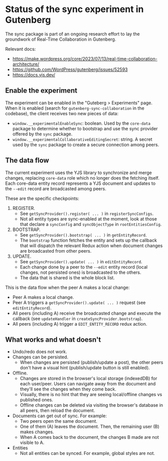 # Status of the sync experiment in Gutenberg

The sync package is part of an ongoing research effort to lay the groundwork of Real-Time Collaboration in Gutenberg.

Relevant docs:

- https://make.wordpress.org/core/2023/07/13/real-time-collaboration-architecture/
- https://github.com/WordPress/gutenberg/issues/52593
- https://docs.yjs.dev/

## Enable the experiment

The experiment can be enabled in the "Guteberg > Experiments" page. When it is enabled (search for `gutenberg-sync-collaboration` in the codebase), the client receives two new pieces of data:

- `window.__experimentalEnableSync`: boolean. Used by the `core-data` package to determine whether to bootstrap and use the sync provider offered by the `sync` package.
- `window.__experimentalCollaborativeEditingSecret`: string. A secret used by the `sync` package to create a secure connection among peers.

## The data flow

The current experiment uses the YJS library to synchronize and merge changes, replacing `core-data` role which no longer does the fetching itself. Each core-data entity record represents a YJS document and updates to the `--edit` record are broadcasted among peers.

These are the specific checkpoints:

1. REGISTER.
	- See `getSyncProvider().register( ... )` in `registerSyncConfigs`.
	- Not all entity types are sync-enabled at the moment, look at those that declare a `syncConfig` and `syncObjectType` in `rootEntitiesConfig`.
2. BOOTSTRAP.
	- See `getSyncProvider().bootstrap( ... )` in `getEntityRecord`.
	- The `bootstrap` function fetches the entity and sets up the callback that will dispatch the relevant Redux action when document changes are broadcasted from other peers.
3. UPDATE.
	- See `getSyncProvider().update( ... )` in `editEntityRecord`.
	- Each change done by a peer to the `--edit` entity record (local changes, not persisted ones) is broadcasted to the others.
	- The data that is shared is the whole block list.

This is the data flow when the peer A makes a local change:

- Peer A makes a local change.
- Peer A triggers a `getSyncProvider().update( ... )` request (see `editEntityRecord`).
- All peers (including A) receive the broadcasted change and execute the callback (see `updateHandler` in `createSyncProvider.bootstrap`).
- All peers (including A) trigger a `EDIT_ENTITY_RECORD` redux action.

## What works and what doesn't

- Undo/redo does not work.
- Changes can be persisted.
	- When changes are persisted (publish/update a post), the other peers don't have a visual hint (publish/update button is still enabled).
- Offline.
	- Changes are stored in the browser's local storage (indexedDB) for each user/peer. Users can navigate away from the document and they'll see the changes when they come back.
	- Visually, there is no hint that they are seeing local/offline changes vs published ones.
	- Offline changes can be deleted via visiting the browser's database in all peers, then reload the document.
- Documents can get out of sync. For example:
	- Two peers open the same document.
	- One of them (A) leaves the document. Then, the remaining user (B) makes changes.
	- When A comes back to the document, the changes B made are not visible to A.
- Entities
	- Not all entities can be synced. For example, global styles are not.
